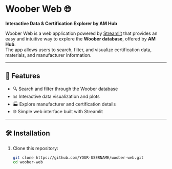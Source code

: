 # Woober Web 🌐
**Interactive Data & Certification Explorer by AM Hub**

Woober Web is a web application powered by [Streamlit](https://streamlit.io/) that provides an easy and intuitive way to explore the **Woober database**, offered by **AM Hub**.  
The app allows users to search, filter, and visualize certification data, materials, and manufacturer information.

---

## 🚀 Features
- 🔍 Search and filter through the Woober database
- 📊 Interactive data visualization and plots
- 🏭 Explore manufacturer and certification details
- 🌐 Simple web interface built with Streamlit

---

## 🛠️ Installation
1. Clone this repository:
   ```bash
   git clone https://github.com/YOUR-USERNAME/woober-web.git
   cd woober-web
